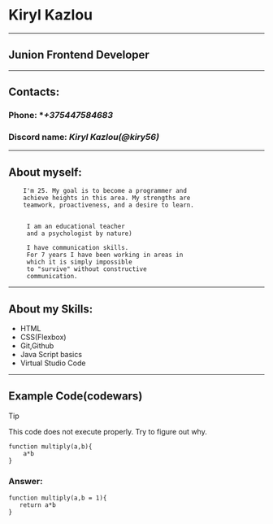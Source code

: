 # Kiryl Kazlou
---
## Junion Frontend Developer
---
## Contacts:
### Phone:  **+375447584683*
### Discord name: *Kiryl Kazlou(@kiry56)*
---
## About myself:



        I'm 25. My goal is to become a programmer and
        achieve heights in this area. My strengths are
        teamwork, proactiveness, and a desire to learn.


         I am an educational teacher 
         and a psychologist by nature)

         I have communication skills.
         For 7 years I have been working in areas in
         which it is simply impossible
         to "survive" without constructive 
         communication.

---

## About my Skills:

* HTML
* CSS(Flexbox)
* Git,Github
* Java Script basics
* Virtual Studio Code

---

## Example Code(codewars)

> [!TIP]
> This code does not execute properly. Try to figure out why.
        
    function multiply(a,b){
        a*b
    }
### Answer:
        
    function multiply(a,b = 1){
       return a*b
    }